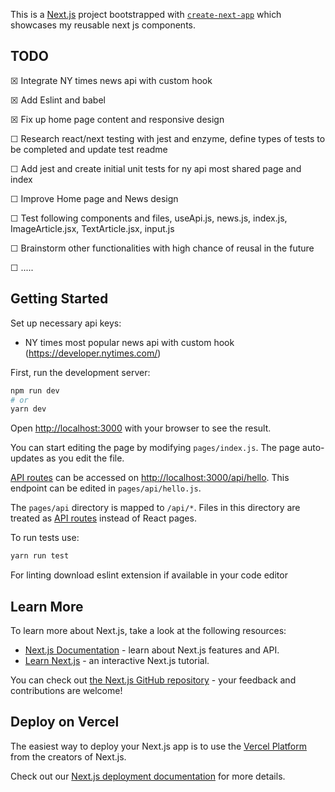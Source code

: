 This is a [Next.js](https://nextjs.org/) project bootstrapped with [`create-next-app`](https://github.com/vercel/next.js/tree/canary/packages/create-next-app) which showcases my reusable next js components.

## TODO

☒ Integrate NY times news api with custom hook

☒ Add Eslint and babel

☒ Fix up home page content and responsive design

☐ Research react/next testing with jest and enzyme, define types of tests to be completed and update test readme

☐ Add jest and create initial unit tests for ny api most shared page and index

☐ Improve Home page and News design

☐ Test following components and files, useApi.js, news.js, index.js, ImageArticle.jsx, TextArticle.jsx, input.js

☐ Brainstorm other functionalities with high chance of reusal in the future

☐ .....

## Getting Started

Set up necessary api keys:

- NY times most popular news api with custom hook (https://developer.nytimes.com/)

First, run the development server:

```bash
npm run dev
# or
yarn dev
```

Open [http://localhost:3000](http://localhost:3000) with your browser to see the result.

You can start editing the page by modifying `pages/index.js`. The page auto-updates as you edit the file.

[API routes](https://nextjs.org/docs/api-routes/introduction) can be accessed on [http://localhost:3000/api/hello](http://localhost:3000/api/hello). This endpoint can be edited in `pages/api/hello.js`.

The `pages/api` directory is mapped to `/api/*`. Files in this directory are treated as [API routes](https://nextjs.org/docs/api-routes/introduction) instead of React pages.

To run tests use:

```bash
yarn run test
```

For linting download eslint extension if available in your code editor

## Learn More

To learn more about Next.js, take a look at the following resources:

- [Next.js Documentation](https://nextjs.org/docs) - learn about Next.js features and API.
- [Learn Next.js](https://nextjs.org/learn) - an interactive Next.js tutorial.

You can check out [the Next.js GitHub repository](https://github.com/vercel/next.js/) - your feedback and contributions are welcome!

## Deploy on Vercel

The easiest way to deploy your Next.js app is to use the [Vercel Platform](https://vercel.com/import?utm_medium=default-template&filter=next.js&utm_source=create-next-app&utm_campaign=create-next-app-readme) from the creators of Next.js.

Check out our [Next.js deployment documentation](https://nextjs.org/docs/deployment) for more details.
